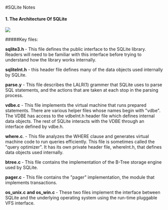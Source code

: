 #SQLite Notes

#### 1. The Architecture Of SQLite

![](http://www.sqlite.org/images/arch2.gif)

#####Key files:

<b> sqlite3.h </b>- This file defines the public interface to the SQLite library. Readers will need to be familiar with this interface before trying to understand how the library works internally.

<b>sqliteInt.h</b> - this header file defines many of the data objects used internally by SQLite.

<b>parse.y</b> - This file describes the LALR(1) grammer that SQLite uses to parse SQL statements, and the actions that are taken at each stop in the parsing process.

<b>vdbe.c</b> - This file implements the virtual machine that runs prepared statements. There are various helper files whose names begin with "vdbe". The VDBE has access to the vdbeInt.h header file which defines internal data objects. The rest of SQLite interacts with the VDBE through an interface defined by vdbe.h.

<b>where.c</b>. - This file analyzes the WHERE clause and generates virtual machine code to run queries efficiently. This file is sometimes called the "query optimizer". It has its own private header file, whereInt.h, that defines data objects used internally.

<b>btree.c </b>- This file contains the implementation of the B-Tree storage engine used by SQLite.

<b>pager.c</b> - This file contains the "pager" implementation, the module that implements transactions.

<b>os_unix.c and os_win.c </b>- These two files implement the interface between SQLite and the underlying operating system using the run-time pluggable VFS interface.
